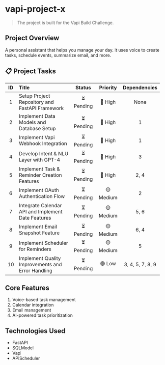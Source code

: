 # vapi-project-x

> The project is built for the Vapi Build Challenge.

## Project Overview

A personal assistant that helps you manage your day. It uses voice to create tasks, schedule events, summarize email, and more.

## 📋 Project Tasks

| ID | Title | Status | Priority | Dependencies |
|:--:|:------|:------:|:--------:|:------------:|
| 1 | Setup Project Repository and FastAPI Framework | ⏳ Pending | 🔴 High | None |
| 2 | Implement Data Models and Database Setup | ⏳ Pending | 🔴 High | 1 |
| 3 | Implement Vapi Webhook Integration | ⏳ Pending | 🔴 High | 1 |
| 4 | Develop Intent & NLU Layer with GPT-4 | ⏳ Pending | 🔴 High | 3 |
| 5 | Implement Task & Reminder Creation Features | ⏳ Pending | 🔴 High | 2, 4 |
| 6 | Implement OAuth Authentication Flow | ⏳ Pending | 🟡 Medium | 2 |
| 7 | Integrate Calendar API and Implement Date Features | ⏳ Pending | 🟡 Medium | 5, 6 |
| 8 | Implement Email Snapshot Feature | ⏳ Pending | 🟡 Medium | 6, 4 |
| 9 | Implement Scheduler for Reminders | ⏳ Pending | 🟡 Medium | 5 |
| 10 | Implement Quality Improvements and Error Handling | ⏳ Pending | 🟢 Low | 3, 4, 5, 7, 8, 9 |


## Core Features

1. Voice-based task management
2. Calendar integration
3. Email management
4. AI-powered task prioritization

## Technologies Used

- FastAPI
- SQLModel
- Vapi
- APIScheduler

